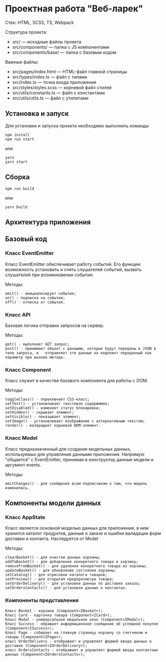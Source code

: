 # Проектная работа "Веб-ларек"

Стек: HTML, SCSS, TS, Webpack

Структура проекта:
- src/ — исходные файлы проекта
- src/components/ — папка с JS компонентами
- src/components/base/ — папка с базовым кодом

Важные файлы:
- src/pages/index.html — HTML-файл главной страницы
- src/types/index.ts — файл с типами
- src/index.ts — точка входа приложения
- src/styles/styles.scss — корневой файл стилей
- src/utils/constants.ts — файл с константами
- src/utils/utils.ts — файл с утилитами

## Установка и запуск
Для установки и запуска проекта необходимо выполнить команды

```
npm install
npm run start
```

или

```
yarn
yarn start
```
## Сборка

```
npm run build
```

или

```
yarn build
```
## Архитектура приложения

## Базовый код

### Класс EventEmitter
Класс EventEmitter обеспечивает работу событий. Его функции: возможность установить и снять слушателей событий, вызвать слушателей при возникновении события.  

Методы:  

    emit() - инициализирует событие;
    on() - подписка на события;  
    off() - отписка от события. 

### Класс API
Базовая логика отправки запросов на сервер.  

Методы:  

    get() - выполняет GET запрос;   
    post() - принимает объект с данными, которые будут переданы в JSON в теле запроса, и   отправляет эти данные на ендпоинт переданный как параметр при вызове метода.

### Класс Component
Класс служит в качестве базового компонента для работы с DOM.  

Методы:  

    toggleClass() - переключает CSS-класс;
    setText() - установливает текстовое содержимое;
    setDisabled() - изменяет статус блокировки;
    setHidden() - скрывает элемент;
    setVisible() - показывает элемент;
    setImage() - установливает изображение с алтернативным текстом;
    render() - возвращает корневой DOM-элемент.

### Класс Model
Класс предназначенный для создания модельных данных, используемых для управления данными приложения. 
Напрямую "общается" с EventEmitter, принимая в конструктор данные модели и аргумент events.

Методы:

    emitChanges() - для сообщения всем подписчикам о том, что модель изменилась.

## Компоненты модели данных

### Класс AppState
Класс является основной моделью данных для приложения, в нем хранится каталог продуктов, данные о заказе и ошибки валидации форм доставки и контакта.
Наследуется от Model

Методы:

    clearBasket() - для очистки данных корзины;
    addToBasket() - для добавления конкретного товара в корзину;
    removeFromBasket() - для удаления конкретного товара из корзины;
    updateBasket() - для обновление состояния корзины;
    setCatalog() - для отрисовки каталога товаров;
    setPreview() - для открытия предпросмотра товара;
    setOrderDelivery() - для установки данных по доставке заказа;
    setOrdersContacts() - для установки данных о контактах.

### Компоненты представления

    Класс Basket - корзина (Component<IBasket>);
    Класс Card - карточка товара (Component<ICard>);
    Класс Modal - универсальное модальное окно (Component<IModal>);
    Класс Success - ображает информационное сообщение об успешной покупке (Component<ISuccess>);
    Класс Page - собирает на главную страницу корзину со счетчиком и товары (Component<IPage>);
    класс OrderDelivery - отображает и управляет формой ввода данных о доставке (Component<IOrderDelivery>);
    класс OrdersContacts - отображает и управляет формой ввода контактных данных (Component<IOrdersContacts>);
